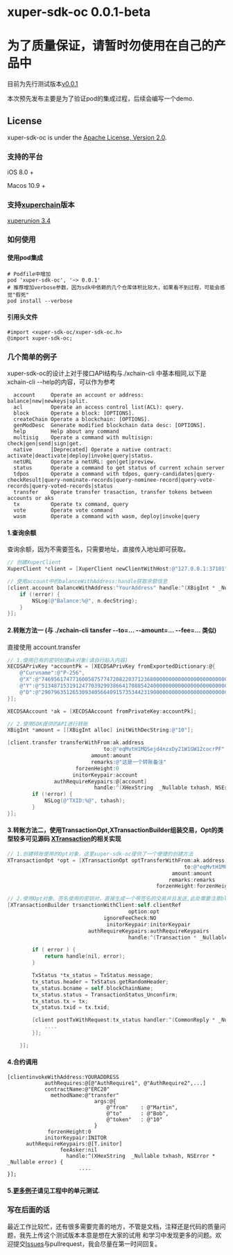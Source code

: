 # xuper-sdk-oc 0.0.1-beta
# 为了质量保证，请暂时勿使用在自己的产品中

目前为先行测试版本[v0.0.1](https://github.com/oblivioned/xuper-sdk-oc/tree/v0.0.1)

本次预先发布主要是为了验证pod的集成过程，后续会编写一个demo.


## License

xuper-sdk-oc is under the [Apache License, Version 2.0](https://github.com/oblivioned/xuper-sdk-oc/blob/master/LICENSE).

### 支持的平台

iOS 8.0 +

Macos 10.9 +

### 支持[xuperchain](https://github.com/xuperchain/xuperunion)版本

[xuperunion 3.4](https://github.com/xuperchain/xuperunion/tree/v3.4)

### 如何使用

#### 使用pod集成
```
# Podfile中增加
pod 'xuper-sdk-oc', '~> 0.0.1'
# 推荐增加verbose参数，因为sdk中依赖的几个仓库体积比较大，如果看不到过程，可能会感觉"假死"
pod install --verbose
```

#### 引用头文件
```
#import <xuper-sdk-oc/xuper-sdk-oc.h>
@import xuper-sdk-oc;
```

### 几个简单的例子

xuper-sdk-oc的设计上对于接口API结构与./xchain-cli 中基本相同,以下是xchain-cli --help的内容，可以作为参考

```
  account     Operate an account or address: balance|new|newkeys|split.
  acl         Operate an access control list(ACL): query.
  block       Operate a block: [OPTIONS].
  createChain Operate a blockchain: [OPTIONS].
  genModDesc  Generate modified blockchain data desc: [OPTIONS].
  help        Help about any command
  multisig    Operate a command with multisign: check|gen|send|sign|get.
  native      [Deprecated] Operate a native contract: activate|deactivate|deploy|invoke|query|status.
  netURL      Operate a netURL: gen|get|preview.
  status      Operate a command to get status of current xchain server
  tdpos       Operate a command with tdpos, query-candidates|query-checkResult|query-nominate-records|query-nominee-record|query-vote-records|query-voted-records|status
  transfer    Operate transfer trasaction, transfer tokens between accounts or aks
  tx          Operate tx command, query
  vote        Operate vote command
  wasm        Operate a command with wasm, deploy|invoke|query
```

#### 1.查询余额

查询余额，因为不需要签名，只需要地址，直接传入地址即可获取。

```objective-c
// 创建XuperClient
XuperClient *client = [XuperClient newClientWithHost:@"127.0.0.1:37101" blockChainName:@"xuper"];

// 使用account中的balanceWithAddress:handle获取余额信息
[client.account balanceWithAddress:"YourAddress" handle:^(XBigInt * _Nullable n, NSError * _Nullable error) {
    if (!error) {
        NSLog(@"Balance:%@", n.decString);
    }
}];
```

#### 2.转账方法一 (与 ./xchain-cli tansfer --to=... --amount=... --fee=... 类似)

直接使用 account.transfer

```objective-c
// 1.使用已有的密钥创建ak对象(请自行贴入内容)
XECDSAPrivKey *accountPk = [XECDSAPrivKey fromExportedDictionary:@{
    @"Curvname":@"P-256",
    @"X":@"74695617477160058757747208220371236800000000000000000000000000000000000000000",
    @"Y":@"51348715319124770392993866417088542400000000000000000000000000000000000000000",
    @"D":@"29079635126530934056640915735344231900000000000000000000000000000000000000000"
}];

XECDSAAccount *ak = [XECDSAAccount fromPrivateKey:accountPk];

// 2.使用SDK提供的API进行转账
XBigInt *amount = [[XBigInt alloc] initWithDecString:@"10"];

[client.transfer transferWithFrom:ak.address
                               to:@"eqMvtH1MQSejd4nzxDy21W1GW12cocrPF"
                           amount:amount
                           remarks:@"这是一个转账备注"
                      forzenHeight:0
                     initorKeypair:account
               authRequireKeypairs:@[account]
                            handle:^(XHexString  _Nullable txhash, NSError * _Nullable error) {
        if (!error) {
            NSLog(@"TXID:%@", txhash);
        }
}];
```

#### 3.转账方法二，使用TransactionOpt,XTransactionBuilder组装交易，Opt的类型较多可见源码 [XTransaction](https://github.com/oblivioned/xuper-sdk-oc/tree/master/xuper-sdk-oc/XTransaction)的相关实现
```objective-c
// 1.创建转账使用的Opt对象，这里xuper-sdk-oc提供了一个便捷的创建方法
XTransactionOpt *opt = [XTransactionOpt optTransferWithFrom:ak.address
                                                         to:@"eqMvtH1MQSejd4nzxDy21W1GW12cocrPF"
                                                     amount:amount
                                                    remarks:remarks
                                                forzenHeight:forzenHeight];

// 2.使用Opt对象、签名使用的密钥对，直接生成一个带签名的交易并且发送,此处需要注意block的嵌套使用.
[XTransactionBuilder trsanctionWithClient:self.clientRef
                                       option:opt
                               ignoreFeeCheck:NO
                                initorKeypair:initorKeypair
                          authRequireKeypairs:authRequireKeypairs
                                       handle:^(Transaction * _Nullable tx, NSError * _Nullable error) {

        if ( error ) {
            return handle(nil, error);
        }

        TxStatus *tx_status = TxStatus.message;
        tx_status.header = TxStatus.getRandomHeader;
        tx_status.bcname = self.blockChainName;
        tx_status.status = TransactionStatus_Unconfirm;
        tx_status.tx = tx;
        tx_status.txid = tx.txid;

        [client postTxWithRequest:tx_status handler:^(CommonReply * _Nullable response, NSError * _Nullable error) {
            ....
        }];

    }];
```


#### 4.合约调用
```
[clientinvokeWithAddress:YOURADDRESS
            authRequires:@[@"AuthRequire1", @"AuthRequire2",...]
            contractName:@"ERC20"
              methodName:@"transfer"
                            args:@{
                                @"from"    : @"Martin",
                                @"to"      : @"Bob",
                                @"token"   : @"10"
                            }
             forzenHeight:0
            initorKeypair:INITOR
      authRequireKeypairs:@[T.initor]
                 feeAsker:nil
                   handle:^(XHexString  _Nullable txhash, NSError * _Nullable error) {
                       ....
}];
```


#### 5.[更多例子](https://github.com/oblivioned/xuper-sdk-oc/tree/master/xuper-sdk-ocTests)请见工程中的单元测试.


### 写在后面的话

最近工作比较忙，还有很多需要完善的地方，不管是文档，注释还是代码的质量问题，我先上传这个测试版本本意是想在大家的试用
和学习中发现更多的问题。欢迎提交[Issues](https://github.com/oblivioned/xuper-sdk-oc/issues)与pullrequest，我会尽量在第一时间回复。
